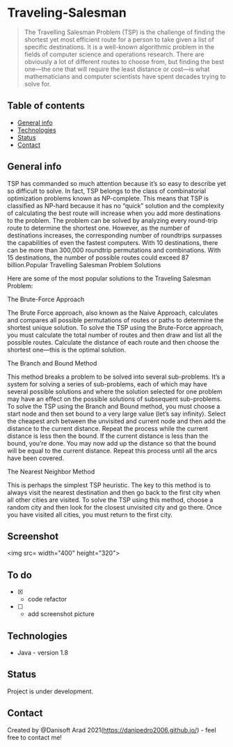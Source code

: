 # Traveling-Salesman
>The Travelling Salesman Problem (TSP) is the challenge of finding the shortest yet most efficient route for a person to take given a list of specific destinations. It is a well-known algorithmic problem in the fields of computer science and operations research.
There are obviously a lot of different routes to choose from, but finding the best one—the one that will require the least distance or cost—is what mathematicians and computer scientists have spent decades trying to solve for.

## Table of contents
* [General info](#general-info)
* [Technologies](#technologies)
* [Status](#status)
* [Contact](#contact)

## General info
TSP has commanded so much attention because it’s so easy to describe yet so difficult to solve. In fact, TSP belongs to the class of combinatorial optimization problems known as NP-complete. This means that TSP is classified as NP-hard because it has no “quick” solution and the complexity of calculating the best route will increase when you add more destinations to the problem. 
The problem can be solved by analyzing every round-trip route to determine the shortest one. However, as the number of destinations increases, the corresponding number of roundtrips surpasses the capabilities of even the fastest computers. With 10 destinations, there can be more than 300,000 roundtrip permutations and combinations. With 15 destinations, the number of possible routes could exceed 87 billion.Popular Travelling Salesman Problem Solutions  

Here are some of the most popular solutions to the Traveling Salesman Problem:  

The Brute-Force Approach  

The Brute Force approach, also known as the Naive Approach, calculates and compares all possible permutations of routes or paths to determine the shortest unique solution. To solve the TSP using the Brute-Force approach, you must calculate the total number of routes and then draw and list all the possible routes. Calculate the distance of each route and then choose the shortest one—this is the optimal solution. 

The Branch and Bound Method  

This method breaks a problem to be solved into several sub-problems. It’s a system for solving a series of sub-problems, each of which may have several possible solutions and where the solution selected for one problem may have an effect on the possible solutions of subsequent sub-problems. To solve the TSP using the Branch and Bound method, you must choose a start node and then set bound to a very large value (let’s say infinity). Select the cheapest arch between the unvisited and current node and then add the distance to the current distance. Repeat the process while the current distance is less then the bound. If the current distance is less than the bound, you’re done. You may now add up the distance so that the bound will be equal to the current distance. Repeat this process until all the arcs have been covered.

The Nearest Neighbor Method  

This is perhaps the simplest TSP heuristic. The key to this method is to always visit the nearest destination and then go back to the first city when all other cities are visited. To solve the TSP using this method, choose a random city and then look for the closest unvisited city and go there. Once you have visited all cities, you must return to the first city.  

## Screenshot
<img src= width="400"  height="320">  

## To do
- [x] - code refactor  
- [ ] - add screenshot picture

## Technologies
* Java - version 1.8

## Status
Project is under development.  

## Contact
Created by @Danisoft Arad 2021(https://danipedro2006.github.io/) - feel free to contact me!  
